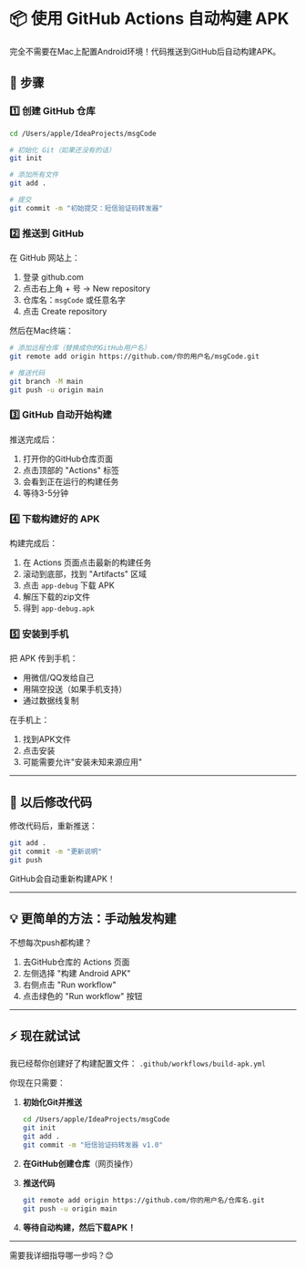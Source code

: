 # 📦 使用 GitHub Actions 自动构建 APK

完全不需要在Mac上配置Android环境！代码推送到GitHub后自动构建APK。

## 🎯 步骤

### 1️⃣ 创建 GitHub 仓库

```bash
cd /Users/apple/IdeaProjects/msgCode

# 初始化 Git（如果还没有的话）
git init

# 添加所有文件
git add .

# 提交
git commit -m "初始提交：短信验证码转发器"
```

### 2️⃣ 推送到 GitHub

在 GitHub 网站上：
1. 登录 github.com
2. 点击右上角 + 号 → New repository
3. 仓库名：`msgCode` 或任意名字
4. 点击 Create repository

然后在Mac终端：
```bash
# 添加远程仓库（替换成你的GitHub用户名）
git remote add origin https://github.com/你的用户名/msgCode.git

# 推送代码
git branch -M main
git push -u origin main
```

### 3️⃣ GitHub 自动开始构建

推送完成后：
1. 打开你的GitHub仓库页面
2. 点击顶部的 "Actions" 标签
3. 会看到正在运行的构建任务
4. 等待3-5分钟

### 4️⃣ 下载构建好的 APK

构建完成后：
1. 在 Actions 页面点击最新的构建任务
2. 滚动到底部，找到 "Artifacts" 区域
3. 点击 `app-debug` 下载 APK
4. 解压下载的zip文件
5. 得到 `app-debug.apk`

### 5️⃣ 安装到手机

把 APK 传到手机：
- 用微信/QQ发给自己
- 用隔空投送（如果手机支持）
- 通过数据线复制

在手机上：
1. 找到APK文件
2. 点击安装
3. 可能需要允许"安装未知来源应用"

---

## 🔄 以后修改代码

修改代码后，重新推送：
```bash
git add .
git commit -m "更新说明"
git push
```

GitHub会自动重新构建APK！

---

## 💡 更简单的方法：手动触发构建

不想每次push都构建？

1. 去GitHub仓库的 Actions 页面
2. 左侧选择 "构建 Android APK"
3. 右侧点击 "Run workflow"
4. 点击绿色的 "Run workflow" 按钮

---

## ⚡ 现在就试试

我已经帮你创建好了构建配置文件：
`.github/workflows/build-apk.yml`

你现在只需要：

1. **初始化Git并推送**
   ```bash
   cd /Users/apple/IdeaProjects/msgCode
   git init
   git add .
   git commit -m "短信验证码转发器 v1.0"
   ```

2. **在GitHub创建仓库**（网页操作）

3. **推送代码**
   ```bash
   git remote add origin https://github.com/你的用户名/仓库名.git
   git push -u origin main
   ```

4. **等待自动构建，然后下载APK！**

---

需要我详细指导哪一步吗？😊

